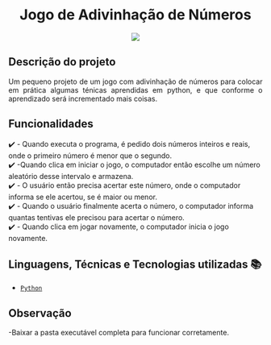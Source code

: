 <h1 align="center"> Jogo de Adivinhação de Números </h1>
<p align="center"><img src="http://img.shields.io/static/v1?label=STATUS&message=EM%20DESENVOLVIMENTO&color=RED&style=for-the-badge"/></p>


## Descrição do projeto 
<p align="justify">
  Um pequeno projeto de um jogo com adivinhação de números para colocar em prática algumas ténicas aprendidas em python, e que conforme o aprendizado será incrementado mais coisas. 
</p>

## Funcionalidades

:heavy_check_mark: - Quando executa o programa, é pedido dois números inteiros e reais, onde o primeiro número é menor que o segundo.<br>
:heavy_check_mark: -Quando clica em iniciar o jogo, o computador então escolhe um número aleatório desse intervalo e armazena.<br>
:heavy_check_mark: - O usuário então precisa acertar este número, onde o computador informa se ele acertou, se é maior ou menor.<br>
:heavy_check_mark: - Quando o usuário finalmente acerta o número, o computador informa quantas tentivas ele precisou para acertar o número.<br>
:heavy_check_mark: - Quando clica em jogar novamente, o computador inicia o jogo novamente.

## Linguagens, Técnicas e Tecnologias utilizadas :books:
- [``Python``](https://www.python.org)

## Observação

-Baixar a pasta executável completa para funcionar corretamente.

